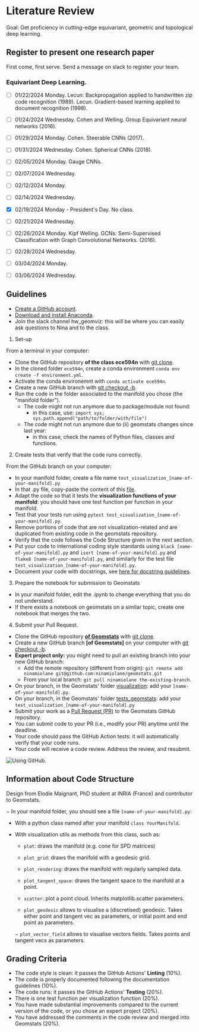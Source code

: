 # Literature Review

Goal: Get proficiency in cutting-edge equivariant, geometric and topological deep learning.

## Register to present one research paper

First come, first serve. Send a message on slack to register your team.

### Equivariant Deep Learning.

- [ ] 01/22/2024  Monday. Lecun: Backpropagation applied to handwritten zip code recognition (1989). Lecun. Gradient-based learning applied to document recognition (1998).
- [ ] 01/24/2024  Wednesday. Cohen and Welling. Group Equivariant neural networks (2016). 
- [ ] 01/29/2024  Monday. Cohen. Steerable CNNs (2017).
- [ ] 01/31/2024  Wednesday. Cohen. Spherical CNNs (2018).
- [ ] 02/05/2024	Monday. Gauge CNNs.
- [ ] 02/07/2024	Wednesday.
- [ ] 02/12/2024	Monday.
- [ ] 02/14/2024	Wednesday.
- [X] 02/19/2024	Monday - President's Day. No class.
- [ ] 02/21/2024	Wednesday.
- [ ] 02/26/2024	Monday. Kipf Welling. GCNs: Semi-Supervised Classification with Graph Convolutional Networks. (2016).
- [ ] 02/28/2024	Wednesday. 
- [ ] 03/04/2024	Monday. 
- [ ] 03/06/2024	Wednesday.



## Guidelines

- [Create a GitHub account](https://github.com/).
- [Download and install Anaconda](https://docs.anaconda.com/anaconda/install/index.html).
- Join the slack channel hw_geomviz: this will be where you can easily ask questions to Nina and to the class.

1. Set-up

From a terminal in your computer:

- Clone the GitHub repository **of the class ece594n** with [git clone](https://github.com/git-guides/git-clone).
- In the cloned folder `ece594n`, create a conda environment `conda env create -f environment.yml`.
- Activate the conda environemnt with `conda activate ece594n`.
- Create a new GitHub branch  with [git checkout -b](https://github.com/Kunena/Kunena-Forum/wiki/Create-a-new-branch-with-git-and-manage-branches).
- Run the code in the folder associated to the manifold you chose (the "manifold folder").
  - The code might not run anymore due to package/module not found: 
    - in this case, use: `import sys; sys.path.append("path/to/folder/with/file")`
  - The code might not run anymore due to (ii) geomstats changes since last year: 
    - in this case, check the names of Python files, classes and functions.

2. Create tests that verify that the code runs correctly.

From the GitHub branch on your computer:

- In your manifold folder, create a file name `test_visualization_[name-of-your-manifold].py`
- In that .py file, copy-paste the content of this [file](https://github.com/geomstats/geomstats/blob/master/tests/tests_geomstats/test_visualization.py).
- Adapt the code so that it tests the **visualization functions of your manifold**: you should have one test function per function in your manifold.
- Test that your tests run using `pytest test_visualization_[name-of-your-manifold].py`.
- Remove portions of code that are not visualization-related and are duplicated from existing code in the geomstats repository.
- Verify that the code follows the Code Structure given in the next section.
- Put your code to international coding style standards using `black [name-of-your-manifold].py` and `isort [name-of-your-manifold].py` and `flake8 [name-of-your-manifold].py`, and similarly for the test file `test_visualization_[name-of-your-manifold].py`.
- Document your code with docstrings, see [here for docstring guidelines](https://github.com/geomstats/geomstats/blob/master/docs/contributing.rst#writing-docstrings).

3. Prepare the notebook for submission to Geomstats
- In your manifold folder, edit the .ipynb to change everything that you do not understand.
- If there exists a notebook on geomstats on a similar topic, create one notebook that merges the two.

4. Submit your Pull Request.
- Clone the GitHub repository **[of Geomstats](https://github.com/geomstats/geomstats)** with [git clone](https://github.com/git-guides/git-clone).
- Create a new GitHub branch **[of Geomstats]** on your computer with [git checkout -b](https://github.com/Kunena/Kunena-Forum/wiki/Create-a-new-branch-with-git-and-manage-branches).
- **Expert project only:** you might need to pull an existing branch into your new GitHub branch:
  - Add the remote repository (different from origin): `git remote add ninamiolane git@github.com:ninamiolane/geomstats.git`
  - From your local branch: `git pull ninamiolane the-existing-branch`.
- On your branch, in the Geomstats' folder [visualization](https://github.com/geomstats/geomstats/tree/master/geomstats/visualization): add your `[name-of-your-manifold].py`.
- On your branch, in the Geomstats' folder [tests_geomstats](https://github.com/geomstats/geomstats/tree/master/tests/tests_geomstats): add your `test_visualization_[name-of-your-manifold].py`
- Submit your work as a [Pull Request (PR)](https://opensource.com/article/19/7/create-pull-request-github) to the Geomstats GitHub repository.
- You can submit code to your PR (i.e., modify your PR) anytime until the deadline.
- Your code should pass the GitHub Action tests: it will automatically verify that your code runs.
- Your code will receive a code review. Address the review, and resubmit.

![Using GitHub.](/lectures/figs/github.png)

## Information about Code Structure 

Design from Elodie Maignant, PhD student at INRIA (France) and contributor to Geomstats.

− In your manifold folder, you should see a file `[name-of-your-manifold].py`:
  - With a python class named after your manifold `class YourManifold`.
  - With visualization utils as methods from this class, such as:
    - `plot`: draws the manifold (e.g. cone for SPD matrices)
    - `plot_grid`: draws the manifold with a geodesic grid.
    - `plot_rendering`: draws the manifold with regularly sampled data.
    - `plot_tangent_space`: draws the tangent space to the manifold at a point.
    - `scatter`: plot a point cloud. Inherits matplotlib.scatter parameters.
    
    - `plot_geodesic` allows to visualise a (discretised) geodesic. Takes either point and tangent vec as parameters, or initial point and end point as parameters.
    
    − `plot_vector_field` allows to visualise vectors fields. Takes points and tangent vecs as parameters.


## Grading Criteria

- The code style is clean: it passes the GitHub Actions' **Linting** (10%).
- The code is properly documented following the documentation guidelines (10%).
- The code runs: it passes the GitHub Actions' **Testing** (20%).
- There is one test function per visualization function (20%).
- You have made substantial improvements compared to the current version of the code, or you chose an expert project (20%).
- You have addressed the comments in the code review and merged into Geomstats (20%).
